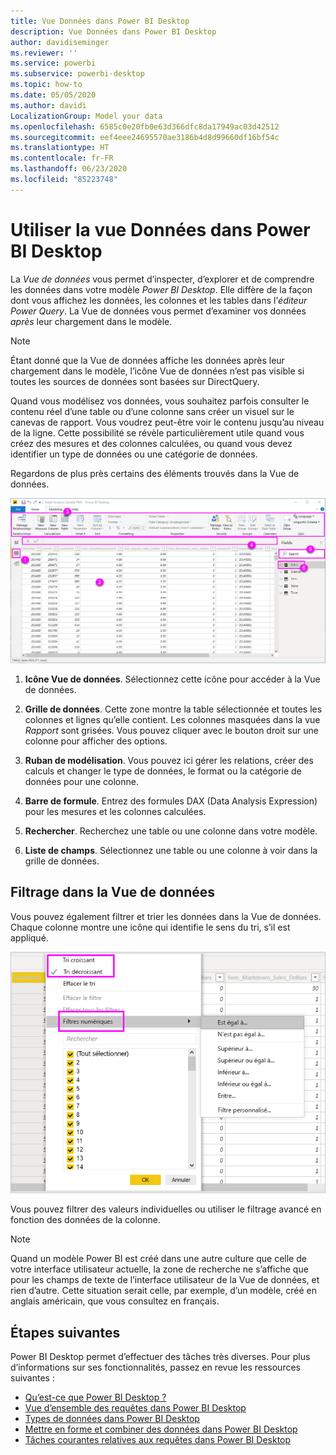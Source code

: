 ```yaml
---
title: Vue Données dans Power BI Desktop
description: Vue Données dans Power BI Desktop
author: davidiseminger
ms.reviewer: ''
ms.service: powerbi
ms.subservice: powerbi-desktop
ms.topic: how-to
ms.date: 05/05/2020
ms.author: davidi
LocalizationGroup: Model your data
ms.openlocfilehash: 6585c0e20fb0e63d366dfc8da17949ac03d42512
ms.sourcegitcommit: eef4eee24695570ae3186b4d8d99660df16bf54c
ms.translationtype: HT
ms.contentlocale: fr-FR
ms.lasthandoff: 06/23/2020
ms.locfileid: "85223748"
---
```

# <a name="work-with-data-view-in-power-bi-desktop"></a>Utiliser la vue Données dans Power BI Desktop

La *Vue de données* vous permet d’inspecter, d’explorer et de comprendre les données dans votre modèle *Power BI Desktop*. Elle diffère de la façon dont vous affichez les données, les colonnes et les tables dans l’*éditeur Power Query*. La Vue de données vous permet d’examiner vos données *après* leur chargement dans le modèle.

> [!NOTE]
> Étant donné que la Vue de données affiche les données après leur chargement dans le modèle, l’icône Vue de données n’est pas visible si toutes les sources de données sont basées sur DirectQuery. 

Quand vous modélisez vos données, vous souhaitez parfois consulter le contenu réel d’une table ou d’une colonne sans créer un visuel sur le canevas de rapport. Vous voudrez peut-être voir le contenu jusqu’au niveau de la ligne. Cette possibilité se révèle particulièrement utile quand vous créez des mesures et des colonnes calculées, ou quand vous devez identifier un type de données ou une catégorie de données.

Regardons de plus près certains des éléments trouvés dans la Vue de données.

![Vue Données dans Power BI Desktop](media/desktop-data-view/dataview_fullscreen.png)

1. **Icône Vue de données**. Sélectionnez cette icône pour accéder à la Vue de données.

2. **Grille de données**. Cette zone montre la table sélectionnée et toutes les colonnes et lignes qu’elle contient. Les colonnes masquées dans la vue *Rapport* sont grisées. Vous pouvez cliquer avec le bouton droit sur une colonne pour afficher des options.

3. **Ruban de modélisation**. Vous pouvez ici gérer les relations, créer des calculs et changer le type de données, le format ou la catégorie de données pour une colonne.

4. **Barre de formule**. Entrez des formules DAX (Data Analysis Expression) pour les mesures et les colonnes calculées.

5. **Rechercher**. Recherchez une table ou une colonne dans votre modèle.

6. **Liste de champs**. Sélectionnez une table ou une colonne à voir dans la grille de données.

## <a name="filtering-in-data-view"></a>Filtrage dans la Vue de données

Vous pouvez également filtrer et trier les données dans la Vue de données. Chaque colonne montre une icône qui identifie le sens du tri, s’il est appliqué.

![Trier et filtrer dans la vue Données dans Power BI Desktop](media/desktop-data-view/dataview_sort-and-filter.png)

Vous pouvez filtrer des valeurs individuelles ou utiliser le filtrage avancé en fonction des données de la colonne.

> [!NOTE]
> Quand un modèle Power BI est créé dans une autre culture que celle de votre interface utilisateur actuelle, la zone de recherche ne s’affiche que pour les champs de texte de l’interface utilisateur de la Vue de données, et rien d’autre. Cette situation serait celle, par exemple, d’un modèle, créé en anglais américain, que vous consultez en français.


## <a name="next-steps"></a>Étapes suivantes

Power BI Desktop permet d’effectuer des tâches très diverses. Pour plus d’informations sur ses fonctionnalités, passez en revue les ressources suivantes :

* [Qu’est-ce que Power BI Desktop ?](../fundamentals/desktop-what-is-desktop.md)
* [Vue d’ensemble des requêtes dans Power BI Desktop](../transform-model/desktop-query-overview.md)
* [Types de données dans Power BI Desktop](desktop-data-types.md)
* [Mettre en forme et combiner des données dans Power BI Desktop](desktop-shape-and-combine-data.md)
* [Tâches courantes relatives aux requêtes dans Power BI Desktop](../transform-model/desktop-common-query-tasks.md)
